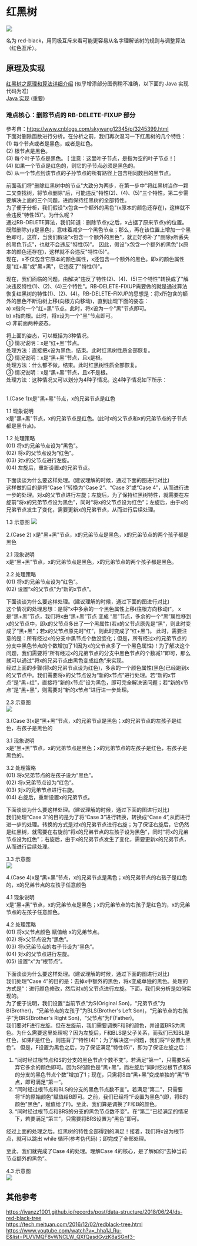 # 红黑树
![](./红黑树规则.png)  

名为 red-black，用同极互斥来看可能更容易从名字理解该树的规则与调整算法（红色互斥）。  

## 原理及实现
[红黑树之原理和算法详细介绍](https://www.cnblogs.com/skywang12345/p/3245399.html) (似乎增添部分图例稍不准确，以下面的 Java 实现代码为准)  
[Java 实现](./RBTree.java) (重要)  

### 难点核心：删除节点的 RB-DELETE-FIXUP 部分
参考自：https://www.cnblogs.com/skywang12345/p/3245399.html  
下面对删除函数进行分析。在分析之前，我们再次温习一下红黑树的几个特性：  
(1) 每个节点或者是黑色，或者是红色。  
(2) 根节点是黑色。  
(3) 每个叶子节点是黑色。 [ 注意：这里叶子节点，是指为空的叶子节点！]  
(4) 如果一个节点是红色的，则它的子节点必须是黑色的。  
(5) 从一个节点到该节点的子孙节点的所有路径上包含相同数目的黑节点。  

前面我们将"删除红黑树中的节点"大致分为两步，在第一步中"将红黑树当作一颗二叉查找树，将节点删除"后，可能违反"特性(2)、(4)、(5)"三个特性。第二步需要解决上面的三个问题，进而保持红黑树的全部特性。  
为了便于分析，我们假设"x包含一个额外的黑色"(x原本的颜色还存在)，这样就不会违反"特性(5)"。为什么呢？  
通过RB-DELETE算法，我们知道：删除节点y之后，x占据了原来节点y的位置。 既然删除y(y是黑色)，意味着减少一个黑色节点；那么，再在该位置上增加一个黑色即可。这样，当我们假设"x包含一个额外的黑色"，就正好弥补了"删除y所丢失的黑色节点"，也就不会违反"特性(5)"。 因此，假设"x包含一个额外的黑色"(x原本的颜色还存在)，这样就不会违反"特性(5)"。  
现在，x不仅包含它原本的颜色属性，x还包含一个额外的黑色。即x的颜色属性是"红+黑"或"黑+黑"，它违反了"特性(1)"。  

现在，我们面临的问题，由解决"违反了特性(2)、(4)、(5)三个特性"转换成了"解决违反特性(1)、(2)、(4)三个特性"。RB-DELETE-FIXUP需要做的就是通过算法恢复红黑树的特性(1)、(2)、(4)。RB-DELETE-FIXUP的思想是：将x所包含的额外的黑色不断沿树上移(向根方向移动)，直到出现下面的姿态：  
a) x指向一个"红+黑"节点。此时，将x设为一个"黑"节点即可。  
b) x指向根。此时，将x设为一个"黑"节点即可。  
c) 非前面两种姿态。  

将上面的姿态，可以概括为3种情况。  
① 情况说明：x是“红+黑”节点。  
    处理方法：直接把x设为黑色，结束。此时红黑树性质全部恢复。  
② 情况说明：x是“黑+黑”节点，且x是根。  
    处理方法：什么都不做，结束。此时红黑树性质全部恢复。  
③ 情况说明：x是“黑+黑”节点，且x不是根。  
    处理方法：这种情况又可以划分为4种子情况。这4种子情况如下所示：  

<br/>
1.(Case 1)x是"黑+黑"节点，x的兄弟节点是红色

1.1 现象说明  
x是"黑+黑"节点，x的兄弟节点是红色。(此时x的父节点和x的兄弟节点的子节点都是黑节点)。  

1.2 处理策略  
(01) 将x的兄弟节点设为“黑色”。  
(02) 将x的父节点设为“红色”。  
(03) 对x的父节点进行左旋。  
(04) 左旋后，重新设置x的兄弟节点。  

下面谈谈为什么要这样处理。(建议理解的时候，通过下面的图进行对比)  
这样做的目的是将“Case 1”转换为“Case 2”、“Case 3”或“Case 4”，从而进行进一步的处理。对x的父节点进行左旋；左旋后，为了保持红黑树特性，就需要在左旋前“将x的兄弟节点设为黑色”，同时“将x的父节点设为红色”；左旋后，由于x的兄弟节点发生了变化，需要更新x的兄弟节点，从而进行后续处理。  

1.3 示意图
![](./delete%20case%201.jpeg)  

 

2.(Case 2) x是"黑+黑"节点，x的兄弟节点是黑色，x的兄弟节点的两个孩子都是黑色  

2.1 现象说明  
x是“黑+黑”节点，x的兄弟节点是黑色，x的兄弟节点的两个孩子都是黑色。  

2.2 处理策略  
(01) 将x的兄弟节点设为“红色”。  
(02) 设置“x的父节点”为“新的x节点”。  

下面谈谈为什么要这样处理。(建议理解的时候，通过下面的图进行对比)  
这个情况的处理思想：是将“x中多余的一个黑色属性上移(往根方向移动)”。 x是“黑+黑”节点，我们将x由“黑+黑”节点 变成 “黑”节点，多余的一个“黑”属性移到x的父节点中，即x的父节点多出了一个黑属性(若x的父节点原先是“黑”，则此时变成了“黑+黑”；若x的父节点原先时“红”，则此时变成了“红+黑”)。 此时，需要注意的是：所有经过x的分支中黑节点个数没变化；但是，所有经过x的兄弟节点的分支中黑色节点的个数增加了1(因为x的父节点多了一个黑色属性)！为了解决这个问题，我们需要将“所有经过x的兄弟节点的分支中黑色节点的个数减1”即可，那么就可以通过“将x的兄弟节点由黑色变成红色”来实现。  
经过上面的步骤(将x的兄弟节点设为红色)，多余的一个颜色属性(黑色)已经跑到x的父节点中。我们需要将x的父节点设为“新的x节点”进行处理。若“新的x节点”是“黑+红”，直接将“新的x节点”设为黑色，即可完全解决该问题；若“新的x节点”是“黑+黑”，则需要对“新的x节点”进行进一步处理。  

2.3 示意图  
![](./delete%20case%202.jpeg)  

 

3.(Case 3)x是“黑+黑”节点，x的兄弟节点是黑色；x的兄弟节点的左孩子是红色，右孩子是黑色的  

3.1 现象说明  
x是“黑+黑”节点，x的兄弟节点是黑色；x的兄弟节点的左孩子是红色，右孩子是黑色的。  

3.2 处理策略  
(01) 将x兄弟节点的左孩子设为“黑色”。  
(02) 将x兄弟节点设为“红色”。  
(03) 对x的兄弟节点进行右旋。  
(04) 右旋后，重新设置x的兄弟节点。  

下面谈谈为什么要这样处理。(建议理解的时候，通过下面的图进行对比)  
我们处理“Case 3”的目的是为了将“Case 3”进行转换，转换成“Case 4”,从而进行进一步的处理。转换的方式是对x的兄弟节点进行右旋；为了保证右旋后，它仍然是红黑树，就需要在右旋前“将x的兄弟节点的左孩子设为黑色”，同时“将x的兄弟节点设为红色”；右旋后，由于x的兄弟节点发生了变化，需要更新x的兄弟节点，从而进行后续处理。  

3.3 示意图  
![](./delete%20case%203.jpeg)  

 

4.(Case 4)x是“黑+黑”节点，x的兄弟节点是黑色；x的兄弟节点的右孩子是红色的，x的兄弟节点的左孩子任意颜色  

4.1 现象说明  
x是“黑+黑”节点，x的兄弟节点是黑色；x的兄弟节点的右孩子是红色的，x的兄弟节点的左孩子任意颜色。  

4.2 处理策略  
(01) 将x父节点颜色 赋值给 x的兄弟节点。  
(02) 将x父节点设为“黑色”。  
(03) 将x兄弟节点的右子节设为“黑色”。  
(04) 对x的父节点进行左旋。  
(05) 设置“x”为“根节点”。  

下面谈谈为什么要这样处理。(建议理解的时候，通过下面的图进行对比)  
我们处理“Case 4”的目的是：去掉x中额外的黑色，将x变成单独的黑色。处理的方式是“：进行颜色修改，然后对x的父节点进行左旋。下面，我们来分析是如何实现的。  
为了便于说明，我们设置“当前节点”为S(Original Son)，“兄弟节点”为B(Brother)，“兄弟节点的左孩子”为BLS(Brother's Left Son)，“兄弟节点的右孩子”为BRS(Brother's Right Son)，“父节点”为F(Father)。  
我们要对F进行左旋。但在左旋前，我们需要调换F和B的颜色，并设置BRS为黑色。为什么需要这里处理呢？因为左旋后，F和BLS是父子关系，而我们已知BL是红色，如果F是红色，则违背了“特性(4)”；为了解决这一问题，我们将“F设置为黑色”。 但是，F设置为黑色之后，为了保证满足“特性(5)”，即为了保证左旋之后：  
1. “同时经过根节点和S的分支的黑色节点个数不变”。若满足“第一”，只需要S丢弃它多余的颜色即可。因为S的颜色是“黑+黑”，而左旋后“同时经过根节点和S的分支的黑色节点个数”增加了1；现在，只需将S由“黑+黑”变成单独的“黑”节点，即可满足“第一”。
2. “同时经过根节点和BLS的分支的黑色节点数不变”。若满足“第二”，只需要将“F的原始颜色”赋值给B即可。之前，我们已经将“F设置为黑色”(即，将B的颜色"黑色"，赋值给了F)。至此，我们算是调换了F和B的颜色。
3. “同时经过根节点和BRS的分支的黑色节点数不变”。在“第二”已经满足的情况下，若要满足“第三”，只需要将BRS设置为“黑色”即可。
  
经过上面的处理之后。红黑树的特性全部得到的满足！接着，我们将x设为根节点，就可以跳出 while 循环(参考伪代码)；即完成了全部处理。  

至此，我们就完成了Case 4的处理。理解Case 4的核心，是了解如何“去掉当前节点额外的黑色”。  

4.3 示意图  
![](./delete%20case%204.jpeg)  



## 其他参考
https://ivanzz1001.github.io/records/post/data-structure/2018/06/24/ds-red-black-tree  
https://tech.meituan.com/2016/12/02/redblack-tree.html  
https://www.youtube.com/watch?v=_hha1J_Ru-E&list=PLVVMQF8vWNCLW_QXfQasdGvzK8aSGnf3-  
